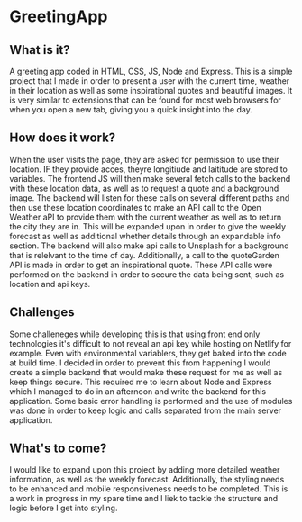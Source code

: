 # GreetingApp

## What is it?
A greeting app coded in HTML, CSS, JS, Node and Express.
This is a simple project that I made in order to present a user with the current time, weather in their location as well as some inspirational quotes and beautiful images.
It is very similar to extensions that can be found for most web browsers for when you open a new tab, giving you a quick insight into the day.

## How does it work?
When the user visits the page, they are asked for permission to use their location. IF they provide acces, theyre longitiude and laititude are stored to variables.
The frontend JS will then make several fetch calls to the backend with these location data, as well as to request a quote and a background image. 
The backend will listen for these calls on several different paths and then use these location coordinates to make an API call to the Open Weather aPI to provide them with the current weather as well as to return the city they are in. 
This will be expanded upon in order to give the weekly forecast as well as additional whether details through an expandable info section.
The backend will also make api calls to Unsplash for a background that is relelvant to the time of day. Additionally, a call to the quoteGarden API is made in order to get an inspirational quote.
These API calls were performed on the backend in order to secure the data being sent, such as location and api keys. 

## Challenges
Some challeneges while developing this is that using front end only technologies it's difficult to not reveal an api key while hosting on Netlify for example. Even with environmental variablers, they get baked into the code at build time.
I decided in order to prevent this from happening I would create a simple backend that would make these request for me as well as keep things secure.
This required me to learn about Node and Express which I managed to do in an afternoon and write the backend for this application. Some basic error handling is performed
and the use of modules was done in order to keep logic and calls separated from the main server application.

## What's to come?
I would like to expand upon this project by adding more detailed weather information, as well as the weekly forecast. Additionally, the styling needs to be enhanced and mobile 
responsiveness needs to be completed. This is a work in progress in my spare time and I liek to tackle the structure and logic before I get into styling.
